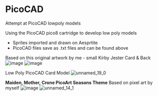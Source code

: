 # PicoCAD
Attempt at PicoCAD lowpoly models

Using the PicoCAD pico8 cartridge to develop low poly models
- Sprites imported and drawn on Aesprtite
- PicoCAD files save as .txt files and can be found above

Based on this original artwork by me - small Kirby Jester Card & Back 
![image](https://user-images.githubusercontent.com/10060480/152443374-460b8d39-889e-448e-98f0-19163522530e.png)
![image](https://user-images.githubusercontent.com/10060480/152443439-ebd0b7f8-6104-4046-a1bd-878c6036d6eb.png)

Low Poly PicoCAD Card Model 
![unnamed_19_0](https://user-images.githubusercontent.com/10060480/152444749-0dd70ae4-e223-4dc2-8f7d-30b98df834ed.gif)

**Maiden, Mother, Crone PicoArt Seasons Theme**
Based on pixel art by myself 
![image](https://user-images.githubusercontent.com/10060480/152445215-eb5c07ce-85f7-41e6-a9fb-e2fd9b9a20bd.png)
![unnamed_14_1](https://user-images.githubusercontent.com/10060480/152445150-3bd5fb25-9e3a-43ad-abcf-9466ec9a2dea.gif)




